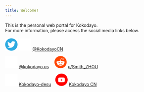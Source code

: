 ```yaml
---
title: Welcome!
---
```

This is the personal web portal for Kokodayo.  
For more information, please access the social media links below.  
<br>
[<img src="./assets/icons/twitter.svg" width="40px" height="40px">](http://twitter.kokodayo.us "Twitter/X: @KokodayoCN") [<img src="./assets/icons/x.svg" width="40px" height="40px">](https://x.kokodayo.us "Twitter/X: @KokodayoCN") [@KokodayoCN](http://twitter.kokodayo.us "Twitter/X: @KokodayoCN")  
<style>
p {
    margin-bottom: 5px;
}
</style>
[<img src="./assets/icons/bsky.svg" width="40px" height="40px">](https://bluesky.kokodayo.us "Bluesky: @kokodayo.us") [@kokodayo.us](https://bluesky.kokodayo.us "Bluesky: @kokodayo.us")&emsp;&nbsp;[<img src="./assets/icons/reddit.svg" width="40px" height="40px">](https://reddit.kokodayo.us "Reddit: u/Smith_ZHOU") [u/Smith_ZHOU](https://reddit.kokodayo.us "Reddit: u/Smith_ZHOU")  
<style>
p {
    margin-bottom: 5px;
}
</style>
[<img src="./assets/icons/bilibili.svg" width="40px" height="40px">](https://bilibili.kokodayo.us "Bilibili: Kokodayo-desu") [Kokodayo-desu](https://bilibili.kokodayo.us "Bilibili: Kokodayo-desu")&emsp;[<img src="./assets/icons/youtube.svg" width="40px" height="40px">](http://youtube.kokodayo.us "YouTube: Kokodayo CN") [Kokodayo CN](http://youtube.kokodayo.us "YouTube: Kokodayo CN")  

